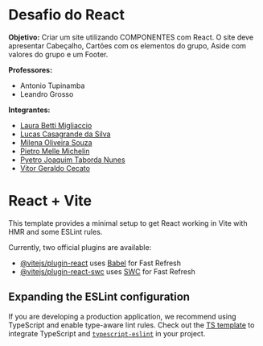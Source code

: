 # Desafio do React
**Objetivo:** Criar um site utilizando COMPONENTES com React. O site deve apresentar Cabeçalho, Cartões com os elementos do grupo, Aside com valores do grupo e um Footer.

**Professores:**
- Antonio Tupinamba
- Leandro Grosso

**Integrantes:**
- [Laura Betti Migliaccio]()
- [Lucas Casagrande da Silva](https://www.linkedin.com/in/lucascasagrandesilva/)
- [Milena Oliveira Souza](https://www.linkedin.com/in/milena-oliveira-souza-18324034a/)
- [Pietro Melle Michelin](https://www.linkedin.com/in/pietro-michelin/)
- [Pyetro Joaquim Taborda Nunes](https://www.linkedin.com/in/pyetro-joaquim-nunes/)
- [Vitor Geraldo Cecato](https://www.linkedin.com/in/vitorgcecato)

# React + Vite

This template provides a minimal setup to get React working in Vite with HMR and some ESLint rules.

Currently, two official plugins are available:

- [@vitejs/plugin-react](https://github.com/vitejs/vite-plugin-react/blob/main/packages/plugin-react/README.md) uses [Babel](https://babeljs.io/) for Fast Refresh
- [@vitejs/plugin-react-swc](https://github.com/vitejs/vite-plugin-react-swc) uses [SWC](https://swc.rs/) for Fast Refresh

## Expanding the ESLint configuration

If you are developing a production application, we recommend using TypeScript and enable type-aware lint rules. Check out the [TS template](https://github.com/vitejs/vite/tree/main/packages/create-vite/template-react-ts) to integrate TypeScript and [`typescript-eslint`](https://typescript-eslint.io) in your project.
